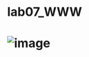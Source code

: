 # lab07_WWW
# ![image](https://github.com/PhanTruongAn/lab07_WWW/assets/98084458/5e9239dd-1193-478d-bb59-6112e2d80cbb)
